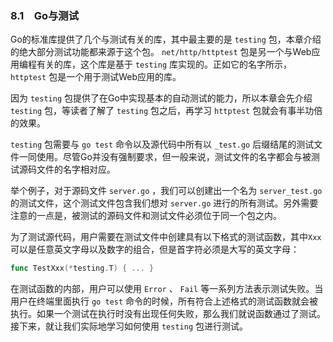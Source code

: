 ### 8.1　Go与测试

Go的标准库提供了几个与测试有关的库，其中最主要的是 `testing` 包，本章介绍的绝大部分测试功能都来源于这个包。 `net/http/httptest` 包是另一个与Web应用编程有关的库，这个库是基于 `testing` 库实现的。正如它的名字所示， `httptest` 包是一个用于测试Web应用的库。

因为 `testing` 包提供了在Go中实现基本的自动测试的能力，所以本章会先介绍 `testing` 包，等读者了解了 `testing` 包之后，再学习 `httptest` 包就会有事半功倍的效果。

`testing` 包需要与 `go test` 命令以及源代码中所有以 `_test.go` 后缀结尾的测试文件一同使用。尽管Go并没有强制要求，但一般来说，测试文件的名字都会与被测试源码文件的名字相对应。

举个例子，对于源码文件 `server.go` ，我们可以创建出一个名为 `server_test.go` 的测试文件，这个测试文件包含我们想对 `server.go` 进行的所有测试。另外需要注意的一点是，被测试的源码文件和测试文件必须位于同一个包之内。

为了测试源代码，用户需要在测试文件中创建具有以下格式的测试函数，其中`Xxx`可以是任意英文字母以及数字的组合，但是首字符必须是大写的英文字母：

```go
func TestXxx(*testing.T) { ... }
```

在测试函数的内部，用户可以使用 `Error` 、 `Fail` 等一系列方法表示测试失败。当用户在终端里面执行 `go test` 命令的时候，所有符合上述格式的测试函数就会被执行。如果一个测试在执行时没有出现任何失败，那么我们就说函数通过了测试。接下来，就让我们实际地学习如何使用 `testing` 包进行测试。

